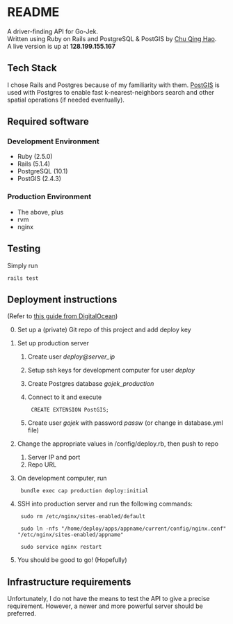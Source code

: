 # README

A driver-finding API for Go-Jek.  
Written using Ruby on Rails and PostgreSQL & PostGIS by [Chu Qing Hao](qinghao1.com).  
A live version is up at **128.199.155.167**

## Tech Stack
I chose Rails and Postgres because of my familiarity with them.
[PostGIS](postgis.net) is used with Postgres to enable fast
k-nearest-neighbors search and other spatial operations (if needed eventually).

## Required software
### Development Environment
- Ruby (2.5.0)
- Rails (5.1.4)
- PostgreSQL (10.1)
- PostGIS (2.4.3)

### Production Environment
- The above, plus
- rvm
- nginx

## Testing
Simply run  

	rails test

## Deployment instructions
(Refer to [this guide from DigitalOcean](https://www.digitalocean.com/community/tutorials/deploying-a-rails-app-on-ubuntu-14-04-with-capistrano-nginx-and-puma))

0. Set up a (private) Git repo of this project and add deploy key
1. Set up production server
    1. Create user *deploy@server_ip*
    2. Setup ssh keys for development computer for user *deploy* 
    3. Create Postgres database *gojek_production*
    4. Connect to it and execute 

            CREATE EXTENSION PostGIS;

    5. Create user *gojek* with password *passw* (or change in database.yml file)
2. Change the appropriate values in /config/deploy.rb, then push to repo
    1. Server IP and port
    2. Repo URL
3. On development computer, run

        bundle exec cap production deploy:initial

4. SSH into production server and run the following commands:  

        sudo rm /etc/nginx/sites-enabled/default

        sudo ln -nfs "/home/deploy/apps/appname/current/config/nginx.conf" "/etc/nginx/sites-enabled/appname"

        sudo service nginx restart

5. You should be good to go! (Hopefully)

## Infrastructure requirements
Unfortunately, I do not have the means to test the API to give a precise requirement. However, a newer and more powerful server should be preferred.
